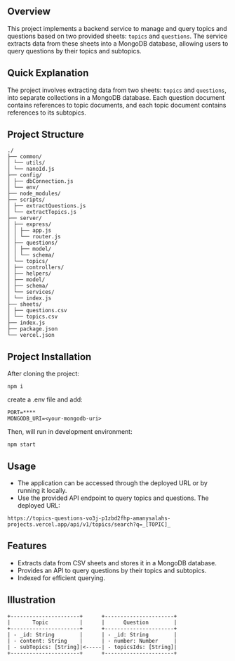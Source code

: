 ## Overview

This project implements a backend service to manage and query topics and questions based on two provided sheets: `topics` and `questions`. The service extracts data from these sheets into a MongoDB database, allowing users to query questions by their topics and subtopics.

## Quick Explanation

The project involves extracting data from two sheets: `topics` and `questions`, into separate collections in a MongoDB database. Each question document contains references to topic documents, and each topic document contains references to its subtopics.

## Project Structure
```
./
├── common/
│ └── utils/
│ └── nanoId.js
├── config/
│ ├── dbConnection.js
│ └── env/
├── node_modules/
├── scripts/
│ ├── extractQuestions.js
│ └── extractTopics.js
├── server/
│ ├── express/
│ │ ├── app.js
│ │ └── router.js
│ ├── questions/
│ │ ├── model/
│ │ └── schema/
│ └── topics/
│ ├── controllers/
│ ├── helpers/
│ ├── model/
│ ├── schema/
│ └── services/
│ └── index.js
├── sheets/
│ ├── questions.csv
│ └── topics.csv
├── index.js
├── package.json
└── vercel.json
```

## Project Installation
After cloning the project:
```
npm i
```
create a .env file and add:
```
PORT=****
MONGODB_URI=<your-mongodb-uri>
```
Then, will run in development environment:
```
npm start
```

## Usage
- The application can be accessed through the deployed URL or by running it locally.
- Use the provided API endpoint to query topics and questions.
The deployed URL:
```
https://topics-questions-vo3j-p1zbd2fhp-amanysalahs-projects.vercel.app/api/v1/topics/search?q=_[TOPIC]_
```

## Features
- Extracts data from CSV sheets and stores it in a MongoDB database.
- Provides an API to query questions by their topics and subtopics.
- Indexed for efficient querying.

## Illustration
```
+----------------------+      +----------------------+
|       Topic          |      |      Question        |
+----------------------+      +----------------------+
| - _id: String        |      | - _id: String        |
| - content: String    |      | - number: Number     |
| - subTopics: [String]|<-----| - topicsIds: [String]|
+----------------------+      +----------------------+
```
